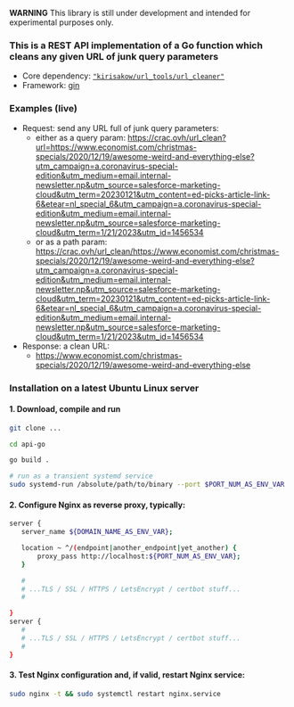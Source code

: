 **WARNING** This library is still under development and intended for experimental purposes only.

### This is a REST API implementation of a Go function which cleans any given URL of junk query parameters

* Core dependency: [`"kirisakow/url_tools/url_cleaner"`](https://github.com/kirisakow/url_tools#go-function-url_clean)
* Framework: [gin](https://github.com/gin-gonic/)

### Examples (live)

* Request: send any URL full of junk query parameters:
  * either as a query param: https://crac.ovh/url_clean?url=https://www.economist.com/christmas-specials/2020/12/19/awesome-weird-and-everything-else?utm_campaign=a.coronavirus-special-edition&utm_medium=email.internal-newsletter.np&utm_source=salesforce-marketing-cloud&utm_term=20230121&utm_content=ed-picks-article-link-6&etear=nl_special_6&utm_campaign=a.coronavirus-special-edition&utm_medium=email.internal-newsletter.np&utm_source=salesforce-marketing-cloud&utm_term=1/21/2023&utm_id=1456534
  * or as a path param: https://crac.ovh/url_clean/https://www.economist.com/christmas-specials/2020/12/19/awesome-weird-and-everything-else?utm_campaign=a.coronavirus-special-edition&utm_medium=email.internal-newsletter.np&utm_source=salesforce-marketing-cloud&utm_term=20230121&utm_content=ed-picks-article-link-6&etear=nl_special_6&utm_campaign=a.coronavirus-special-edition&utm_medium=email.internal-newsletter.np&utm_source=salesforce-marketing-cloud&utm_term=1/21/2023&utm_id=1456534
* Response: a clean URL:
  * https://www.economist.com/christmas-specials/2020/12/19/awesome-weird-and-everything-else

### Installation on a latest Ubuntu Linux server

#### 1. Download, compile and run

```sh
git clone ...

cd api-go

go build .

# run as a transient systemd service
sudo systemd-run /absolute/path/to/binary --port $PORT_NUM_AS_ENV_VAR
```

#### 2. Configure Nginx as reverse proxy, typically:

```sh
server {
   server_name ${DOMAIN_NAME_AS_ENV_VAR};

   location ~ ^/(endpoint|another_endpoint|yet_another) {
       proxy_pass http://localhost:${PORT_NUM_AS_ENV_VAR};
   }

   #
   # ...TLS / SSL / HTTPS / LetsEncrypt / certbot stuff...
   #

}
server {
   #
   # ...TLS / SSL / HTTPS / LetsEncrypt / certbot stuff...
   #
}
```

#### 3. Test Nginx configuration and, if valid, restart Nginx service:

```sh
sudo nginx -t && sudo systemctl restart nginx.service
```